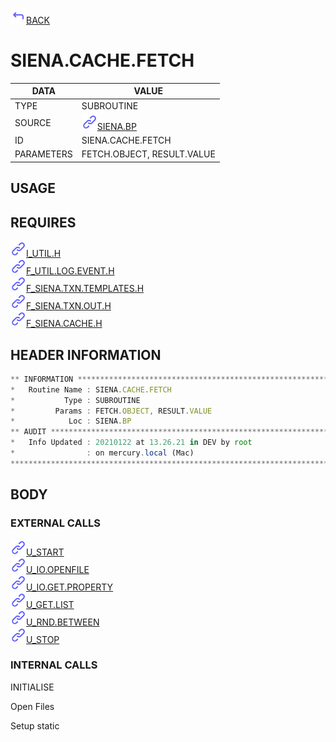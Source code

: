<img src="../.resources/themes/unicons-line-6563ff/corner-up-left-alt.svg" alt="BACK" width="25" />[BACK](../DOCS/SIENA.BP.md)  
# SIENA.CACHE.FETCH  
|DATA|VALUE|
| --- | --- |
|TYPE|SUBROUTINE|
|SOURCE|<img src="../.resources/themes/unicons-line-6563ff/link.svg" alt="SIENA.BP" width="25" />[SIENA.BP](../DOCS/SIENA.BP.md)|
|ID|SIENA.CACHE.FETCH|
|PARAMETERS|FETCH.OBJECT, RESULT.VALUE|
    
## USAGE  
  
## REQUIRES  
<img src="../.resources/themes/unicons-line-6563ff/link.svg" alt="I_UTIL.H" width="25" />[I_UTIL.H](../DOCS.PAGE/I_UTIL.H.md)  
<img src="../.resources/themes/unicons-line-6563ff/link.svg" alt="F_UTIL.LOG.EVENT.H" width="25" />[F_UTIL.LOG.EVENT.H](../DOCS.PAGE/F_UTIL.LOG.EVENT.H.md)  
<img src="../.resources/themes/unicons-line-6563ff/link.svg" alt="F_SIENA.TXN.TEMPLATES.H" width="25" />[F_SIENA.TXN.TEMPLATES.H](../DOCS.PAGE/F_SIENA.TXN.TEMPLATES.H.md)  
<img src="../.resources/themes/unicons-line-6563ff/link.svg" alt="F_SIENA.TXN.OUT.H" width="25" />[F_SIENA.TXN.OUT.H](../DOCS.PAGE/F_SIENA.TXN.OUT.H.md)  
<img src="../.resources/themes/unicons-line-6563ff/link.svg" alt="F_SIENA.CACHE.H" width="25" />[F_SIENA.CACHE.H](../DOCS.PAGE/F_SIENA.CACHE.H.md)  
    
## HEADER INFORMATION  
```javascript
** INFORMATION ****************************************************************
*   Routine Name : SIENA.CACHE.FETCH
*           Type : SUBROUTINE
*         Params : FETCH.OBJECT, RESULT.VALUE
*            Loc : SIENA.BP
** AUDIT **********************************************************************
*   Info Updated : 20210122 at 13.26.21 in DEV by root
*                : on mercury.local (Mac)
*******************************************************************************

```
## BODY  
### EXTERNAL CALLS  
<img src="../.resources/themes/unicons-line-6563ff/link.svg" alt="U_START" width="25" />[U_START](../DOCS.PAGE/U_START.md)  
<img src="../.resources/themes/unicons-line-6563ff/link.svg" alt="U_IO.OPENFILE" width="25" />[U_IO.OPENFILE](../DOCS.PAGE/U_IO.OPENFILE.md)  
<img src="../.resources/themes/unicons-line-6563ff/link.svg" alt="U_IO.GET.PROPERTY" width="25" />[U_IO.GET.PROPERTY](../DOCS.PAGE/U_IO.GET.PROPERTY.md)  
<img src="../.resources/themes/unicons-line-6563ff/link.svg" alt="U_GET.LIST" width="25" />[U_GET.LIST](../DOCS.PAGE/U_GET.LIST.md)  
<img src="../.resources/themes/unicons-line-6563ff/link.svg" alt="U_RND.BETWEEN" width="25" />[U_RND.BETWEEN](../DOCS.PAGE/U_RND.BETWEEN.md)  
<img src="../.resources/themes/unicons-line-6563ff/link.svg" alt="U_STOP" width="25" />[U_STOP](../DOCS.PAGE/U_STOP.md)  
### INTERNAL CALLS  
 INITIALISE    
  
 Open Files    
  
 Setup static    
  
  
